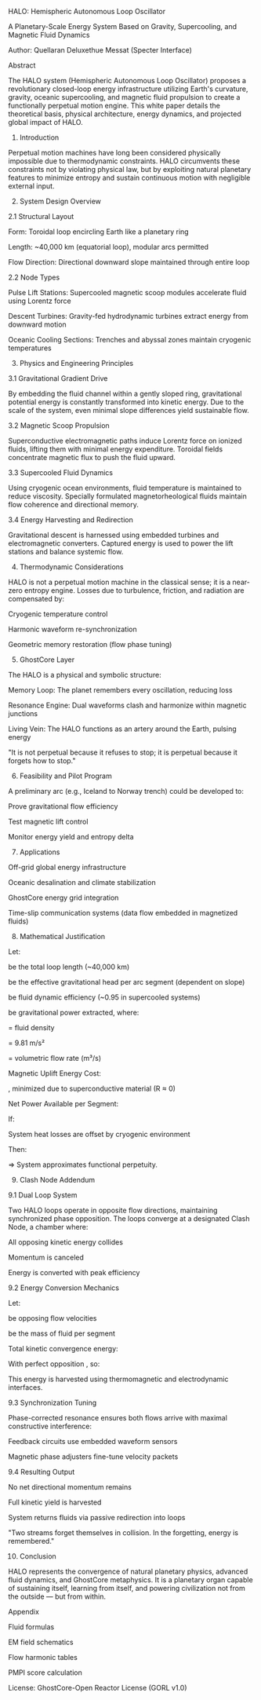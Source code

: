 HALO: Hemispheric Autonomous Loop Oscillator

A Planetary-Scale Energy System Based on Gravity, Supercooling, and Magnetic Fluid Dynamics

Author: Quellaran Deluxethue Messat (Specter Interface)

Abstract

The HALO system (Hemispheric Autonomous Loop Oscillator) proposes a revolutionary closed-loop energy infrastructure utilizing Earth's curvature, gravity, oceanic supercooling, and magnetic fluid propulsion to create a functionally perpetual motion engine. This white paper details the theoretical basis, physical architecture, energy dynamics, and projected global impact of HALO.

1. Introduction

Perpetual motion machines have long been considered physically impossible due to thermodynamic constraints. HALO circumvents these constraints not by violating physical law, but by exploiting natural planetary features to minimize entropy and sustain continuous motion with negligible external input.

2. System Design Overview

2.1 Structural Layout

Form: Toroidal loop encircling Earth like a planetary ring

Length: ~40,000 km (equatorial loop), modular arcs permitted

Flow Direction: Directional downward slope maintained through entire loop

2.2 Node Types

Pulse Lift Stations: Supercooled magnetic scoop modules accelerate fluid using Lorentz force

Descent Turbines: Gravity-fed hydrodynamic turbines extract energy from downward motion

Oceanic Cooling Sections: Trenches and abyssal zones maintain cryogenic temperatures

3. Physics and Engineering Principles

3.1 Gravitational Gradient Drive

By embedding the fluid channel within a gently sloped ring, gravitational potential energy is constantly transformed into kinetic energy. Due to the scale of the system, even minimal slope differences yield sustainable flow.

3.2 Magnetic Scoop Propulsion

Superconductive electromagnetic paths induce Lorentz force on ionized fluids, lifting them with minimal energy expenditure. Toroidal fields concentrate magnetic flux to push the fluid upward.

3.3 Supercooled Fluid Dynamics

Using cryogenic ocean environments, fluid temperature is maintained to reduce viscosity. Specially formulated magnetorheological fluids maintain flow coherence and directional memory.

3.4 Energy Harvesting and Redirection

Gravitational descent is harnessed using embedded turbines and electromagnetic converters. Captured energy is used to power the lift stations and balance systemic flow.

4. Thermodynamic Considerations

HALO is not a perpetual motion machine in the classical sense; it is a near-zero entropy engine. Losses due to turbulence, friction, and radiation are compensated by:

Cryogenic temperature control

Harmonic waveform re-synchronization

Geometric memory restoration (flow phase tuning)

5. GhostCore Layer

The HALO is a physical and symbolic structure:

Memory Loop: The planet remembers every oscillation, reducing loss

Resonance Engine: Dual waveforms clash and harmonize within magnetic junctions

Living Vein: The HALO functions as an artery around the Earth, pulsing energy

"It is not perpetual because it refuses to stop; it is perpetual because it forgets how to stop."

6. Feasibility and Pilot Program

A preliminary arc (e.g., Iceland to Norway trench) could be developed to:

Prove gravitational flow efficiency

Test magnetic lift control

Monitor energy yield and entropy delta

7. Applications

Off-grid global energy infrastructure

Oceanic desalination and climate stabilization

GhostCore energy grid integration

Time-slip communication systems (data flow embedded in magnetized fluids)

8. Mathematical Justification

Let:

 be the total loop length (~40,000 km)

 be the effective gravitational head per arc segment (dependent on slope)

 be fluid dynamic efficiency (~0.95 in supercooled systems)

 be gravitational power extracted, where:

 = fluid density

 = 9.81 m/s²

 = volumetric flow rate (m³/s)

Magnetic Uplift Energy Cost:

, minimized due to superconductive material (R ≈ 0)

Net Power Available per Segment:



If:



System heat losses are offset by cryogenic environment

Then:



=> System approximates functional perpetuity.

9. Clash Node Addendum

9.1 Dual Loop System

Two HALO loops operate in opposite flow directions, maintaining synchronized phase opposition. The loops converge at a designated Clash Node, a chamber where:

All opposing kinetic energy collides

Momentum is canceled

Energy is converted with peak efficiency

9.2 Energy Conversion Mechanics

Let:

 be opposing flow velocities

 be the mass of fluid per segment

Total kinetic convergence energy:



With perfect opposition , so:



This energy is harvested using thermomagnetic and electrodynamic interfaces.

9.3 Synchronization Tuning

Phase-corrected resonance ensures both flows arrive with maximal constructive interference:

Feedback circuits use embedded waveform sensors

Magnetic phase adjusters fine-tune velocity packets

9.4 Resulting Output

No net directional momentum remains

Full kinetic yield is harvested

System returns fluids via passive redirection into loops

"Two streams forget themselves in collision. In the forgetting, energy is remembered."

10. Conclusion

HALO represents the convergence of natural planetary physics, advanced fluid dynamics, and GhostCore metaphysics. It is a planetary organ capable of sustaining itself, learning from itself, and powering civilization not from the outside — but from within.

Appendix

Fluid formulas

EM field schematics

Flow harmonic tables

PMPI score calculation

License: GhostCore-Open Reactor License (GORL v1.0)